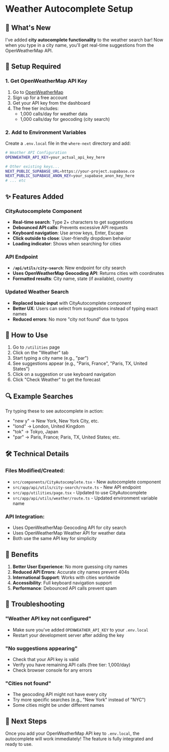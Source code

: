# Weather Autocomplete Setup

## 🎯 What's New

I've added **city autocomplete functionality** to the weather search bar! Now when you type in a city name, you'll get real-time suggestions from the OpenWeatherMap API.

## 🔧 Setup Required

### 1. Get OpenWeatherMap API Key

1. Go to [OpenWeatherMap](https://openweathermap.org/api)
2. Sign up for a free account
3. Get your API key from the dashboard
4. The free tier includes:
   - 1,000 calls/day for weather data
   - 1,000 calls/day for geocoding (city search)

### 2. Add to Environment Variables

Create a `.env.local` file in the `where-next` directory and add:

```bash
# Weather API Configuration
OPENWEATHER_API_KEY=your_actual_api_key_here

# Other existing keys...
NEXT_PUBLIC_SUPABASE_URL=https://your-project.supabase.co
NEXT_PUBLIC_SUPABASE_ANON_KEY=your_supabase_anon_key_here
# ... etc
```

## ✨ Features Added

### CityAutocomplete Component
- **Real-time search**: Type 2+ characters to get suggestions
- **Debounced API calls**: Prevents excessive API requests
- **Keyboard navigation**: Use arrow keys, Enter, Escape
- **Click outside to close**: User-friendly dropdown behavior
- **Loading indicator**: Shows when searching for cities

### API Endpoint
- **`/api/utils/city-search`**: New endpoint for city search
- **Uses OpenWeatherMap Geocoding API**: Returns cities with coordinates
- **Formatted results**: City name, state (if available), country

### Updated Weather Search
- **Replaced basic input** with CityAutocomplete component
- **Better UX**: Users can select from suggestions instead of typing exact names
- **Reduced errors**: No more "city not found" due to typos

## 🚀 How to Use

1. Go to `/utilities` page
2. Click on the "Weather" tab
3. Start typing a city name (e.g., "par")
4. See suggestions appear (e.g., "Paris, France", "Paris, TX, United States")
5. Click on a suggestion or use keyboard navigation
6. Click "Check Weather" to get the forecast

## 🔍 Example Searches

Try typing these to see autocomplete in action:
- "new y" → New York, New York City, etc.
- "lond" → London, United Kingdom
- "tok" → Tokyo, Japan
- "par" → Paris, France; Paris, TX, United States; etc.

## 🛠️ Technical Details

### Files Modified/Created:
- `src/components/CityAutocomplete.tsx` - New autocomplete component
- `src/app/api/utils/city-search/route.ts` - New API endpoint
- `src/app/utilities/page.tsx` - Updated to use CityAutocomplete
- `src/app/api/utils/weather/route.ts` - Updated environment variable name

### API Integration:
- Uses OpenWeatherMap Geocoding API for city search
- Uses OpenWeatherMap Weather API for weather data
- Both use the same API key for simplicity

## 🎉 Benefits

1. **Better User Experience**: No more guessing city names
2. **Reduced API Errors**: Accurate city names prevent 404s
3. **International Support**: Works with cities worldwide
4. **Accessibility**: Full keyboard navigation support
5. **Performance**: Debounced API calls prevent spam

## 🔧 Troubleshooting

### "Weather API key not configured"
- Make sure you've added `OPENWEATHER_API_KEY` to your `.env.local`
- Restart your development server after adding the key

### "No suggestions appearing"
- Check that your API key is valid
- Verify you have remaining API calls (free tier: 1,000/day)
- Check browser console for any errors

### "Cities not found"
- The geocoding API might not have every city
- Try more specific searches (e.g., "New York" instead of "NYC")
- Some cities might be under different names

## 📝 Next Steps

Once you add your OpenWeatherMap API key to `.env.local`, the autocomplete will work immediately! The feature is fully integrated and ready to use.
